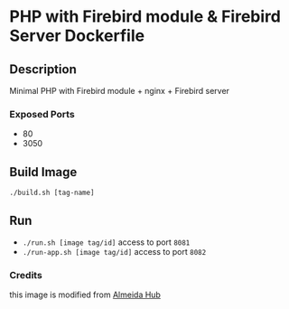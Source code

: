 # PHP with Firebird module & Firebird Server Dockerfile

## Description

 Minimal PHP with Firebird module + nginx + Firebird server

### Exposed Ports

 * 80 
 * 3050

## Build Image
`./build.sh [tag-name]`

## Run
* `./run.sh [image tag/id]` access to port `8081`
* `./run-app.sh [image tag/id]` access to port `8082`


### Credits

this image is modified from [Almeida Hub](https://hub.docker.com/r/almeida/php-firebird/)